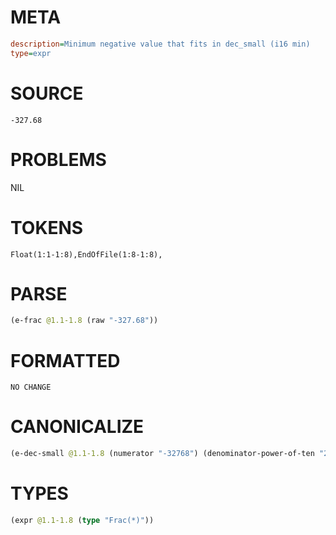 # META
~~~ini
description=Minimum negative value that fits in dec_small (i16 min)
type=expr
~~~
# SOURCE
~~~roc
-327.68
~~~
# PROBLEMS
NIL
# TOKENS
~~~zig
Float(1:1-1:8),EndOfFile(1:8-1:8),
~~~
# PARSE
~~~clojure
(e-frac @1.1-1.8 (raw "-327.68"))
~~~
# FORMATTED
~~~roc
NO CHANGE
~~~
# CANONICALIZE
~~~clojure
(e-dec-small @1.1-1.8 (numerator "-32768") (denominator-power-of-ten "2") (value "-327.68"))
~~~
# TYPES
~~~clojure
(expr @1.1-1.8 (type "Frac(*)"))
~~~
